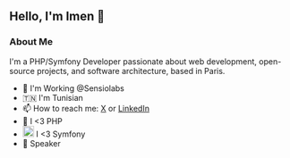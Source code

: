 ## Hello, I'm Imen 👋

### About Me
I'm a PHP/Symfony Developer passionate about web development, open-source projects, and software architecture, based in Paris.

- 🏢 I'm Working @Sensiolabs
- 🇹🇳 I'm Tunisian
- 📫 How to reach me: [X](https://x.com/imenezzine1) or [LinkedIn](https://www.linkedin.com/in/imen-ezzine-09938a45/)
- 🐘 I <3 PHP
- <img src="https://www.vectorlogo.zone/logos/symfony/symfony-icon.svg" alt="Symfony Logo" width="20" height="20"> I <3 Symfony
- 📢 Speaker

